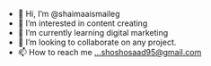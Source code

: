 - 👋 Hi, I’m @shaimaaismaileg
- 👀 I’m interested in content creating
- 🌱 I’m currently learning digital marketing
- 💞️ I’m looking to collaborate on any project.
- 📫 How to reach me ...shoshosaad95@gmail.com

<!---
shaimaaismaileg/shaimaaismaileg is a ✨ special ✨ repository because its `README.md` (this file) appears on your GitHub profile.
You can click the Preview link to take a look at your changes.
--->
